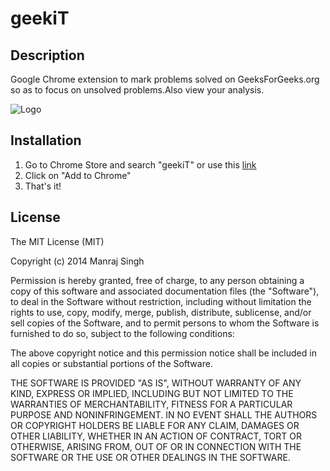 # geekiT

## Description

Google Chrome extension to mark problems solved on GeeksForGeeks.org so as to focus on unsolved problems.Also view your analysis.

![Logo](https://github.com/ManrajGrover/geekiT/blob/master/assets/logo.png)

## Installation

1. Go to Chrome Store and search "geekiT" or use this [link](https://chrome.google.com/webstore/detail/geekit/fbbpfmfobkcdfcninfpanleekcjbdkin)
2. Click on "Add to Chrome"
3. That's it!

## License

The MIT License (MIT)

Copyright (c) 2014 Manraj Singh

Permission is hereby granted, free of charge, to any person obtaining a copy
of this software and associated documentation files (the "Software"), to deal
in the Software without restriction, including without limitation the rights
to use, copy, modify, merge, publish, distribute, sublicense, and/or sell
copies of the Software, and to permit persons to whom the Software is
furnished to do so, subject to the following conditions:

The above copyright notice and this permission notice shall be included in all
copies or substantial portions of the Software.

THE SOFTWARE IS PROVIDED "AS IS", WITHOUT WARRANTY OF ANY KIND, EXPRESS OR
IMPLIED, INCLUDING BUT NOT LIMITED TO THE WARRANTIES OF MERCHANTABILITY,
FITNESS FOR A PARTICULAR PURPOSE AND NONINFRINGEMENT. IN NO EVENT SHALL THE
AUTHORS OR COPYRIGHT HOLDERS BE LIABLE FOR ANY CLAIM, DAMAGES OR OTHER
LIABILITY, WHETHER IN AN ACTION OF CONTRACT, TORT OR OTHERWISE, ARISING FROM,
OUT OF OR IN CONNECTION WITH THE SOFTWARE OR THE USE OR OTHER DEALINGS IN THE
SOFTWARE.
